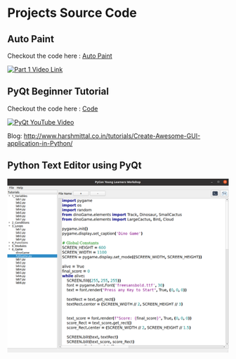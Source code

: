 # Projects Source Code


## Auto Paint

Checkout the code here : [Auto Paint](Python/AutoPaint)

[![Part 1 Video Link](https://res.cloudinary.com/dog8hn5qv/image/upload/c_scale,l_v1643608834:blog:YoutubeLogo_i4ptjf.png,w_460/v1643608753/blog/Automate_Art_ijwi2o.png)](https://www.youtube.com/watch?v=ojM7NRMMIbc)

## PyQt Beginner Tutorial

Checkout the code here : [Code](PyQt)

[![PyQt YouTube Video](https://img.youtube.com/vi/N8BedE0UIc4/0.jpg)](https://www.youtube.com/watch?v=N8BedE0UIc4)

Blog: http://www.harshmittal.co.in/tutorials/Create-Awesome-GUI-application-in-Python/

## Python Text Editor using PyQt

![PyQt Editor Application UI](https://github.com/harshmittal2210/PyCon2023-YLW/blob/master/docs/img/main_ui.png)
